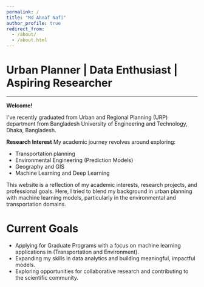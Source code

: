 ```yaml
---
permalink: /
title: "Md Ahnaf Nafi"
author_profile: true
redirect_from: 
  - /about/
  - /about.html
---
```

# Urban Planner | Data Enthusiast | Aspiring Researcher
-------------------------------

**Welcome!**  
<p style="text-align: justify;">
  
I've recently graduated from Urban and Regional Planning (URP) department from Bangladesh University of Engineering and Technology, Dhaka, Bangladesh. 

**Research Interest**
My academic journey revolves around exploring:  
- Transportation planning
- Environmental Engineering (Prediction Models)
- Geography and GIS
- Machine Learning and Deep Learning

This website is a reflection of my academic interests, research projects, and professional goals. Here, I tried to blend my background in urban planning  with machine learning models, particularly in the environmental and transportation domains.
</p>

Current Goals
========
- Applying for Graduate Programs with a focus on machine learning applications in (Transportation and Environment).  
- Expanding my skills in data analytics and building meaningful, impactful models.  
- Exploring opportunities for collaborative research and contributing to the scientific community.  
